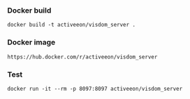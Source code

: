 ### Docker build
```
docker build -t activeeon/visdom_server .
```

### Docker image
```
https://hub.docker.com/r/activeeon/visdom_server
```

### Test
```
docker run -it --rm -p 8097:8097 activeeon/visdom_server
```